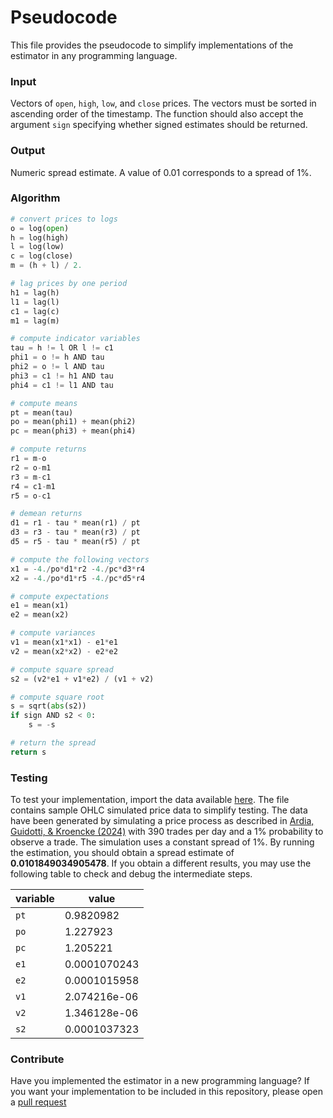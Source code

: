 # Pseudocode

This file provides the pseudocode to simplify implementations of the estimator in any programming language. 

### Input

Vectors of `open`, `high`, `low`, and `close` prices. The vectors must be sorted in ascending order of the timestamp. The function should also accept the argument `sign` specifying whether signed estimates should be returned.

### Output

Numeric spread estimate. A value of 0.01 corresponds to a spread of 1%.

### Algorithm

```python
# convert prices to logs
o = log(open)
h = log(high)
l = log(low)
c = log(close)
m = (h + l) / 2.

# lag prices by one period 
h1 = lag(h)
l1 = lag(l)
c1 = lag(c)
m1 = lag(m)

# compute indicator variables
tau = h != l OR l != c1 
phi1 = o != h AND tau
phi2 = o != l AND tau
phi3 = c1 != h1 AND tau
phi4 = c1 != l1 AND tau

# compute means
pt = mean(tau)
po = mean(phi1) + mean(phi2)
pc = mean(phi3) + mean(phi4)

# compute returns
r1 = m-o
r2 = o-m1
r3 = m-c1
r4 = c1-m1
r5 = o-c1

# demean returns
d1 = r1 - tau * mean(r1) / pt
d3 = r3 - tau * mean(r3) / pt
d5 = r5 - tau * mean(r5) / pt

# compute the following vectors
x1 = -4./po*d1*r2 -4./pc*d3*r4 
x2 = -4./po*d1*r5 -4./pc*d5*r4 

# compute expectations
e1 = mean(x1)
e2 = mean(x2)

# compute variances
v1 = mean(x1*x1) - e1*e1
v2 = mean(x2*x2) - e2*e2

# compute square spread
s2 = (v2*e1 + v1*e2) / (v1 + v2)

# compute square root
s = sqrt(abs(s2))
if sign AND s2 < 0: 
    s = -s

# return the spread
return s
```

### Testing

To test your implementation, import the data available [here](https://raw.githubusercontent.com/eguidotti/bidask/main/pseudocode/ohlc.csv). The file contains sample OHLC simulated price data to simplify testing. The data have been generated by simulating a price process as described in [Ardia, Guidotti, & Kroencke (2024)](https://doi.org/10.1016/j.jfineco.2024.103916) with 390 trades per day and a 1% probability to observe a trade. The simulation uses a constant spread of 1%. By running the estimation, you should obtain a spread estimate of **0.0101849034905478**. If you obtain a different results, you may use the following table to check and debug the intermediate steps.

| variable | value        |
| -------- | ------------ |
| `pt`     | 0.9820982    |
| `po`     | 1.227923     |
| `pc`     | 1.205221     |
| `e1`     | 0.0001070243 |
| `e2`     | 0.0001015958 |
| `v1`     | 2.074216e-06 |
| `v2`     | 1.346128e-06 |
| `s2`     | 0.0001037323 |

### Contribute

Have you implemented the estimator in a new programming language? If you want your implementation to be included in this repository, please open a [pull request](https://github.com/eguidotti/bidask/pulls) 